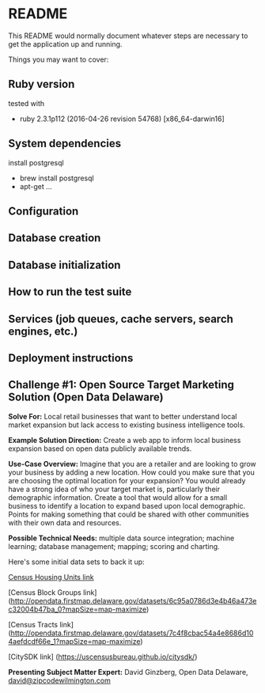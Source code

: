 # README

This README would normally document whatever steps are necessary to get the application up and running.

Things you may want to cover:

## Ruby version

tested with

- ruby 2.3.1p112 (2016-04-26 revision 54768) [x86_64-darwin16]

## System dependencies

install postgresql

- brew install postgresql
- apt-get ...

## Configuration

## Database creation

## Database initialization

## How to run the test suite

## Services (job queues, cache servers, search engines, etc.)

## Deployment instructions

## Challenge #1: Open Source Target Marketing Solution (Open Data Delaware)

**Solve For:** Local retail businesses that want to better understand local market expansion but lack access to existing business intelligence tools.

**Example Solution Direction:** Create a web app to inform local business expansion based on open data publicly available trends.

**Use-Case Overview:** Imagine that you are a retailer and are looking to grow your business by adding a new location. How could you make sure that you are choosing the optimal location for your expansion? You would already have a strong idea of who your target market is, particularly their demographic information. Create a tool that would allow for a small business to identify a location to expand based upon local demographic. Points for making something that could be shared with other communities with their own data and resources.

**Possible Technical Needs:** multiple data source integration; machine learning; database management; mapping; scoring and charting.

Here's some initial data sets to back it up:

[Census Housing Units link](http://opendata.firstmap.delaware.gov/datasets/0d2ebba69346409aaf0e7f2d2291c14f_0?mapSize=map-maximize)

[Census Block Groups link] (<http://opendata.firstmap.delaware.gov/datasets/6c95a0786d3e4b46a473ec32004b47ba_0?mapSize=map-maximize>)

[Census Tracts link] (<http://opendata.firstmap.delaware.gov/datasets/7c4f8cbac54a4e8686d104aefdcdf66e_1?mapSize=map-maximize>)

[CitySDK link] (<https://uscensusbureau.github.io/citysdk/>)

**Presenting Subject Matter Expert:** David Ginzberg, Open Data Delaware, david@zipcodewilmington.com
